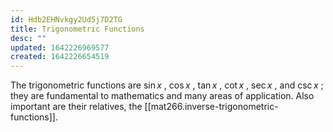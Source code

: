 ```yaml
---
id: Hdb2EHNvkgy2Ud5j7D2TG
title: Trigonometric Functions
desc: ""
updated: 1642226969577
created: 1642226654519
---
```


The trigonometric functions are $\sin{x}$ , $\cos{x}$ , $\tan{x}$ , $\cot{x}$ , $\sec{x}$ , and $\csc{x}$ ; they are fundamental to mathematics and many areas of application. Also important are their relatives, the [[mat266.inverse-trigonometric-functions]].
